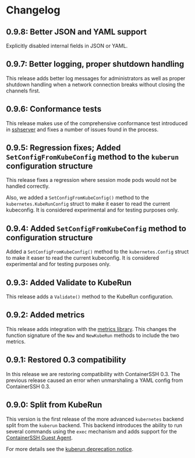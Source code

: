 # Changelog

## 0.9.8: Better JSON and YAML support

Explicitly disabled internal fields in JSON or YAML.

## 0.9.7: Better logging, proper shutdown handling

This release adds better log messages for administrators as well as proper shutdown handling when a network connection breaks without closing the channels first.

## 0.9.6: Conformance tests

This release makes use of the comprehensive conformance test introduced in [sshserver](https://github.com/containerssh/sshserver) and fixes a number of issues found in the process.

## 0.9.5: Regression fixes; Added `SetConfigFromKubeConfig` method to the `kuberun` configuration structure

This release fixes a regression where session mode pods would not be handled correctly.

Also, we added a `SetConfigFromKubeConfig()` method to the `kubernetes.KubeRunConfig` struct to make it easer to read the current kubeconfig. It is considered experimental and for testing purposes only.

## 0.9.4: Added `SetConfigFromKubeConfig` method to configuration structure

Added a `SetConfigFromKubeConfig()` method to the `kubernetes.Config` struct to make it easer to read the current kubeconfig. It is considered experimental and for testing purposes only.

## 0.9.3: Added Validate to KubeRun

This release adds a `Validate()` method to the KubeRun configuration.

## 0.9.2: Added metrics

This release adds integration with the [metrics library](https://github.com/containerssh/metrics). This changes the function signature of the `New` and `NewKubeRun` methods to include the two metrics.

## 0.9.1: Restored 0.3 compatibility

In this release we are restoring compatibility with ContainerSSH 0.3. The previous release caused an error when unmarshaling a YAML config from ContainerSSH 0.3.

## 0.9.0: Split from KubeRun

This version is the first release of the more advanced `kubernetes` backend split from the `kuberun` backend. This backend introduces the ability to run several commands using the `exec` mechanism and adds support for the [ContainerSSH Guest Agent](https://github.com/containerssh/agent).

For more details see the [kuberun deprecation notice](https://containerssh.io/deprecations/kuberun).
